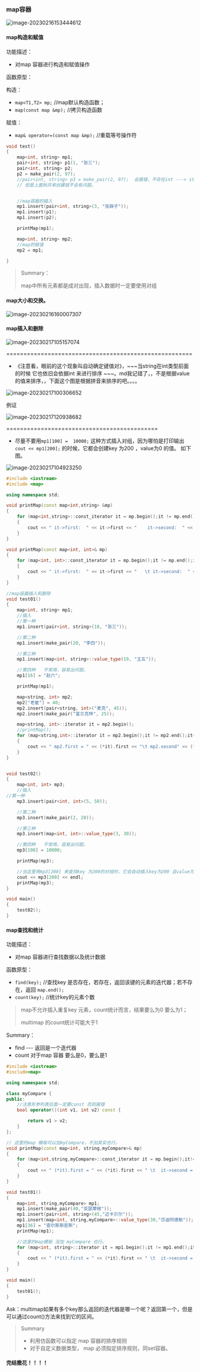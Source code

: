 ### map容器

![image-20230216153444612](C:\Users\14163\AppData\Roaming\Typora\typora-user-images\image-20230216153444612.png)

#### map构造和赋值

功能描述：

- 对map 容器进行构造和赋值操作

函数原型：

构造：

- `map<T1,T2> mp;`    //map默认构造函数；
- `map(const map &mp);`   //拷贝构造函数

赋值：

- `map& operator=(const map &mp);`     //重载等号操作符



```c++
void test()
{
	map<int, string> mp1;
	pair<int, string> p1(1, "张三");
	pair<int, string> p2;
	p2 = make_pair(2, 97);
	//pair<int, string> p3 = make_pair(2, 97);  会报错，不存在int ---> string转换 
	// 但是上面拆开来创建就不会有问题。


	//map容器的插入
	mp1.insert(pair<int, string>(3, "张麻子"));
	mp1.insert(p1);
	mp1.insert(p2);

	printMap(mp1);

	map<int, string> mp2;
	//map的赋值
	mp2 = mp1;  

}
```

> Summary：
>
> map中所有元素都是成对出现，插入数据时一定要使用对组





#### map大小和交换。

![image-20230216160007307](C:\Users\14163\Desktop\C++学习笔记\image-20230216160007307.png)





#### map插入和删除

![image-20230217105157074](C:\Users\14163\Desktop\C++学习笔记\image-20230217105157074.png)

======================================================

- 《注意看，眼前的这个现象叫自动确定键值对》，~~~当string在int类型前面的时候 它也依旧会依据int 来进行排序 ~~~。md我记错了，，不是根据value的值来排序，，下面这个图是根据拼音来排序的吧。。。。

![image-20230217100306652](C:\Users\14163\Desktop\C++学习笔记\image-20230217100306652.png)

例证

![image-20230217120938682](C:\Users\14163\Desktop\C++学习笔记\image-20230217120938682.png)



============================================

- 尽量不要用`mp1[100] =  10000;`  这种方式插入对组，因为哪怕是打印输出`cout << mp1[200];` 的时候，它都会创建key 为200 ，value为0 的值。  如下图。

![image-20230217104923250](C:\Users\14163\Desktop\C++学习笔记\image-20230217104923250.png)

```c++
#include <iostream>
#include <map>

using namespace std;

void printMap(const map<int,string> &mp) 
{
	for (map<int,string>::const_iterator it = mp.begin();it != mp.end();it++)
	{
		cout << " it->first:  " << it->first << "    it->second:  " << it->second << endl;
	}
}

void printMap(const map<int, int>& mp)
{
	for (map<int, int>::const_iterator it = mp.begin();it != mp.end();it++)
	{
		cout << " it->first:  " << it->first << "   \t it->second:  " << it->second << endl;
	}
}

//map容器插入和删除
void test01()
{
	map<int, string> mp1;
	//插入
	//第一种
	mp1.insert(pair<int, string>(18, "张三"));

	//第二种
	mp1.insert(make_pair(20, "李四"));

	//第三种
	mp1.insert(map<int, string>::value_type(19, "王五"));

	//第四种   不常用，容易出问题。
	mp1[16] = "赵六";

	printMap(mp1);

	map<string, int> mp2;
	mp2["老崔"] = 40;
	mp2.insert(pair<string, int>("麦克", 45));
	mp2.insert(make_pair("富兰克林", 25));

	map<string, int>::iterator it = mp2.begin();
	//printMap();
	for (map<string,int>::iterator it = mp2.begin();it != mp2.end();it++)
	{
		cout << " mp2.first = " << (*it).first << "\t mp2.second" << (*it).second << endl;
	}
}


void test02()
{
	map<int, int> mp3;
	//插入
//第一种
	mp3.insert(pair<int, int>(5, 50));

	//第二种
	mp3.insert(make_pair(2, 20));

	//第三种
	mp3.insert(map<int, int>::value_type(3, 30));

	//第四种   不常用，容易出问题。
	mp3[100] = 10000;

	printMap(mp3);

	//当这里用mp3[200] 来查找key 为200的对组时，它会自动插入key为200 且value为0 的map
	cout << mp3[200] << endl; 
	printMap(mp3);
}

void main()
{
	test02();
}
```



#### map查找和统计

功能描述：

- 对map 容器进行查找数据以及统计数据

函数原型：

- `find(key);`    //查找key 是否存在，若存在，返回该键的元素的迭代器；若不存在，返回 `map.end();`
- `count(key);`   //统计key的元素个数



> map不允许插入重复key 元素，count统计而言，结果要么为0 要么为1；
>
> multimap 的count统计可能大于1

Summary：

- find --- 返回是一个迭代器
- count 对于map 容器 要么是0，要么是1



```c++
#include <iostream>
#include<map>

using namespace std;

class myCompare {
public:
	//注意形参列表后面一定要const 否则报错
	bool operator()(int v1, int v2) const {

		return v1 > v2;
	}
};

// 这里的map 模板可以加myCompare，不加其实也行。
void printMap(const map<int, string,myCompare>& mp)
{
	for (map<int,string,myCompare>::const_iterator it = mp.begin();it!=mp.end();it++)
	{
		cout << " (*it).first = " << (*it).first << " \t  it->second = " << it->second << endl;
	}
}

void test01()
{
	map<int, string,myCompare> mp1;
	mp1.insert(make_pair(40,"亚瑟摩根"));
	mp1.insert(pair<int, string>(45,"迈卡贝尔"));
	mp1.insert(map<int, string,myCompare>::value_type(30,"莎迪阿德勒"));
	mp1[36] = "查尔斯斯密斯";
	printMap(mp1);

	//这里的map模板 没加 myCompare 也行。
	for (map<int, string>::iterator it = mp1.begin();it != mp1.end();it++)
	{
		cout << " (*it).first = " << (*it).first << " \t  it->second = " << it->second << endl;
	}
}

void main()
{
	test01();
}
```



Ask：multimap如果有多个key那么返回的迭代器是哪一个呢？返回第一个，但是可以通过count()方法来找到它的区间。



> Summary
>
> - 利用仿函数可以指定 map 容器的排序规则
> - 对于自定义数据类型， map 必须指定排序规则，同set容器。



#### 完结撒花！！！！

